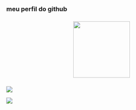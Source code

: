 <h3 align="left">meu perfil do github</h3>

###

<div align="center">
  <img height="150" src="https://64.media.tumblr.com/2bdb4c68e9aeeb9c31874ef02dbfa6d4/tumblr_o6aq1aeESG1s39yzeo1_500.gif"  />
</div>

###

![](https://media.tenor.com/_w6P-DhLs5IAAAAM/finger-wag-noah-lyles.gif)

![](https://media.tenor.com/MCBkr6dWLkUAAAAM/corinthians-rodrigo-garro.gif)
